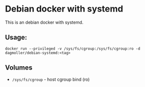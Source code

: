
# Debian docker with systemd

This is an debian docker with systemd.

## Usage:

```shell
docker run --privileged -v /sys/fs/cgroup:/sys/fs/cgroup:ro -d dagmoller/debian-systemd:<tag>
```

## Volumes

* `/sys/fs/cgroup` - host cgroup bind (ro)

